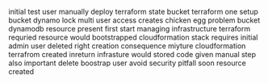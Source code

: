 initial test user manually deploy terraform state bucket terraform one setup bucket dynamo lock multi user access creates chicken egg problem bucket dynamodb resource present first start managing infrastructure terraform requried resource would bootstrapped cloudformation stack requires initial admin user deleted right creation consequence miyture cloudformation terrafrom created inreturn infrasture would stored code given manual step also important delete boostrap user avoid security pitfall soon resource created